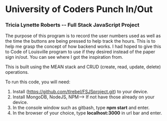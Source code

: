 # University of Coders Punch In/Out
### Tricia Lynette Roberts -- Full Stack JavaScript Project

The purpose of this program is to record the user numbers used as well as the time the buttons are being pressed to help track the hours. This is to help me grasp the concept of how backend works. I had hoped to give this to Code of Louisville program to use if they desired instead of the paper sign in/out. You can see where I got the inspiration from. 

This is built using the MEAN stack and CRUD (create, read, update, delete) operations. 

To run this code, you will need:

1. Install (https://github.com/tlrebel/FSJSproject.git) to your device.
2. Install MongoDB, NodeJS, NPM--> If not have those already on your device.
3. In the console window such as gitbash, type **npm start** and enter.
4. In the browser of your choice, type **localhost:3000** in url bar and enter.

